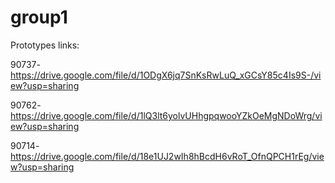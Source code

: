 # group1

Prototypes links:

90737-https://drive.google.com/file/d/1ODgX6jq7SnKsRwLuQ_xGCsY85c4Is9S-/view?usp=sharing

90762-https://drive.google.com/file/d/1lQ3lt6yolvUHhgpqwooYZkOeMgNDoWrg/view?usp=sharing
 
90714-https://drive.google.com/file/d/18e1UJ2wIh8hBcdH6vRoT_OfnQPCH1rEg/view?usp=sharing 
